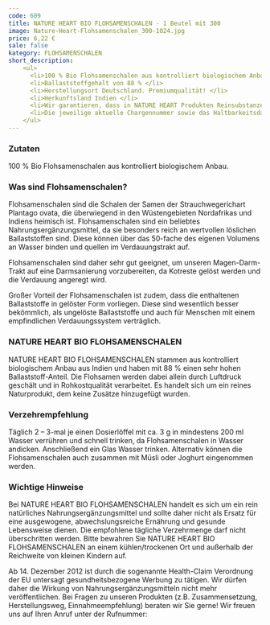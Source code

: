 ```yaml
---
code: 609
title: NATURE HEART BIO FLOHSAMENSCHALEN - 1 Beutel mit 300
image: Nature-Heart-Flohsamenschalen_300-1024.jpg
price: 6,22 €
sale: false
kategory: FLOHSAMENSCHALEN
short_description: 
    <ul>
      <li>100 % Bio Flohsamenschalen aus kontrolliert biologischem Anbau</li>
      <li>Ballaststoffgehalt von 88 % </li>
      <li>Herstellungsort Deutschland. Premiumqualität! </li>
      <li>Herkunftsland Indien </li>
      <li>Wir garantieren, dass in NATURE HEART Produkten Reinsubstanzen enthalten sind ohne künstliche Zusatzstoffe</li>
      <li>Die jeweilige aktuelle Chargennummer sowie das Haltbarkeitsdatum finden Sie auf dem NATURE HEART Produktetikett </li>
    </ul>
---
```

<h3>Zutaten</h3>
<p>
  100 % Bio Flohsamenschalen aus kontrolliert biologischem Anbau.
</p>

<h3>Was sind Flohsamenschalen?</h3>
<p>
  Flohsamenschalen sind die Schalen der Samen der Strauchwegerichart Plantago ovata, die überwiegend in den Wüstengebieten Nordafrikas und Indiens heimisch ist. Flohsamenschalen sind ein beliebtes Nahrungsergänzungsmittel, da sie besonders reich an wertvollen löslichen Ballaststoffen sind. Diese können über das 50-fache des eigenen Volumens an Wasser binden und quellen im Verdauungstrakt auf.
</p>
<p>
  Flohsamenschalen sind daher sehr gut geeignet, um unseren Magen-Darm-Trakt auf eine Darmsanierung vorzubereiten, da Kotreste gelöst werden und die Verdauung angeregt wird.
</p>
<p>
  Großer Vorteil der Flohsamenschalen ist zudem, dass die enthaltenen Ballaststoffe in gelöster Form vorliegen. Diese sind wesentlich besser bekömmlich, als ungelöste Ballaststoffe und auch für Menschen mit einem empfindlichen Verdauungssystem verträglich.
</p>

<h3>NATURE HEART BIO FLOHSAMENSCHALEN</h3>
<p>
  NATURE HEART BIO FLOHSAMENSCHALEN stammen aus kontrolliert biologischem Anbau aus Indien und haben mit 88 % einen sehr hohen Ballaststoff-Anteil. Die Flohsamen werden dabei allein durch Luftdruck geschält und in Rohkostqualität verarbeitet. Es handelt sich um ein reines Naturprodukt, dem keine Zusätze hinzugefügt wurden.
</p>

<h3>Verzehrempfehlung</h3>
<p>
  Täglich 2 – 3-mal je einen Dosierlöffel mit ca. 3 g in mindestens 200 ml Wasser verrühren und schnell trinken, da Flohsamenschalen in Wasser andicken. Anschließend ein Glas Wasser trinken. Alternativ können die Flohsamenschalen auch zusammen mit Müsli oder Joghurt eingenommen werden.
</p>

<h3>Wichtige Hinweise</h3>
<p>
  Bei NATURE HEART BIO FLOHSAMENSCHALEN handelt es sich um ein rein natürliches Nahrungsergänzungsmittel und sollte daher nicht als Ersatz für eine ausgewogene, abwechslungsreiche Ernährung und gesunde Lebensweise dienen. Die empfohlene tägliche Verzehrmenge darf nicht überschritten werden. Bitte bewahren Sie NATURE HEART BIO FLOHSAMENSCHALEN an einem kühlen/trockenen Ort und außerhalb der Reichweite von kleinen Kindern auf.
</p>
<p>
  Ab 14. Dezember 2012 ist durch die sogenannte Health-Claim Verordnung der EU untersagt gesundheitsbezogene Werbung zu tätigen. Wir dürfen daher die Wirkung von Nahrungsergänzungsmitteln nicht mehr veröffentlichen. Bei Fragen zu unseren Produkten (z.B. Zusammensetzung, Herstellungsweg, Einnahmeempfehlung) beraten wir Sie gerne! Wir freuen uns auf Ihren Anruf unter der Rufnummer:
</p>
